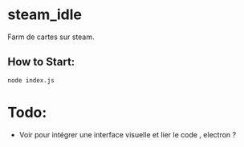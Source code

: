 # steam_idle
Farm de cartes sur steam.

## How to Start:

```bash
node index.js
```

# Todo:

- Voir pour intégrer une interface visuelle et lier le code , electron ?
